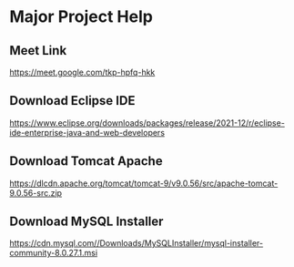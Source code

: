 # Major Project Help

## Meet Link
https://meet.google.com/tkp-hpfq-hkk

## Download Eclipse IDE

https://www.eclipse.org/downloads/packages/release/2021-12/r/eclipse-ide-enterprise-java-and-web-developers

## Download Tomcat Apache
https://dlcdn.apache.org/tomcat/tomcat-9/v9.0.56/src/apache-tomcat-9.0.56-src.zip

## Download MySQL Installer
https://cdn.mysql.com//Downloads/MySQLInstaller/mysql-installer-community-8.0.27.1.msi

